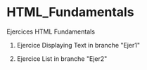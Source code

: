 # HTML_Fundamentals
Ejercices HTML Fundamentals

1) Ejercice Displaying Text in branche "Ejer1"

2) Ejercice List in branche "Ejer2"

